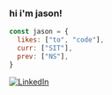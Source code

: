 ### hi i'm jason!

```javascript
const jason = {
  likes: ["to", "code"],
  curr: ["SIT"],
  prev: ["NS"],
}
```
[![LinkedIn](https://img.shields.io/badge/-LINKEDIN-0077B5?style=flat&logo=linkedin&logoColor=white)](https://www.linkedin.com/in/jaecodess)
